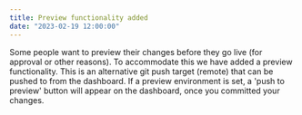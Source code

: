 ```yaml
---
title: Preview functionality added
date: "2023-02-19 12:00:00"
---
```

Some people want to preview their changes before they go live (for approval or other reasons). To accommodate this we have added a preview functionality. This is an alternative git push target (remote) that can be pushed to from the dashboard. If a preview environment is set, a 'push to preview' button will appear on the dashboard, once you committed your changes.

